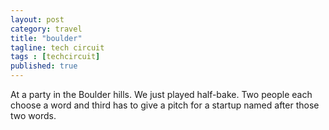 ```yaml
---
layout: post 
category: travel 
title: "boulder"
tagline: tech circuit
tags : [techcircuit] 
published: true
---
```


At a party in the Boulder hills. We just played half-bake. Two people each choose a word and third has to give a pitch for a startup named after those two words.
